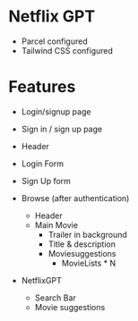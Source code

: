 # Netflix GPT

- Parcel configured
- Tailwind CSS configured

# Features

- Login/signup page
- Sign in / sign up page
- Header
- Login Form
- Sign Up form

- Browse (after authentication)

  - Header
  - Main Movie
    - Trailer in background
    - Title & description
    - Moviesuggestions
      - MovieLists \* N

- NetflixGPT
  - Search Bar
  - Movie suggestions
